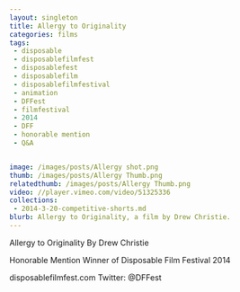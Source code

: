 ```yaml
---
layout: singleton
title: Allergy to Originality
categories: films
tags:
 - disposable
 - disposablefilmfest
 - disposablefest
 - disposablefilm
 - disposablefilmfestival
 - animation
 - DFFest
 - filmfestival
 - 2014
 - DFF
 - honorable mention
 - Q&A


image: /images/posts/Allergy shot.png
thumb: /images/posts/Allergy Thumb.png
relatedthumb: /images/posts/Allergy Thumb.png
video: //player.vimeo.com/video/51325336
collections:
 - 2014-3-20-competitive-shorts.md
blurb: Allergy to Originality, a film by Drew Christie.
---
```


Allergy to Originality
By Drew Christie

Honorable Mention Winner of Disposable Film Festival 2014

disposablefilmfest.com
Twitter: @DFFest